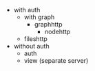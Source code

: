 


- with auth
  - with graph
    - graphhttp
      - nodehttp
  - fileshttp
- without auth
  - auth
  - view (separate server)
